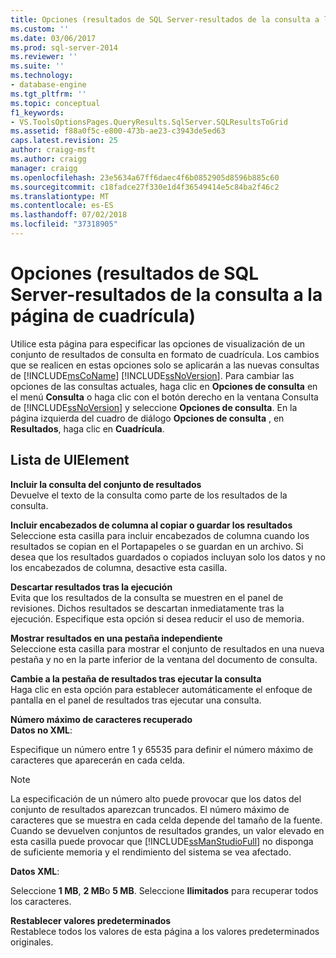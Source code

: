 ```yaml
---
title: Opciones (resultados de SQL Server-resultados de la consulta a la página de cuadrícula) | Microsoft Docs
ms.custom: ''
ms.date: 03/06/2017
ms.prod: sql-server-2014
ms.reviewer: ''
ms.suite: ''
ms.technology:
- database-engine
ms.tgt_pltfrm: ''
ms.topic: conceptual
f1_keywords:
- VS.ToolsOptionsPages.QueryResults.SqlServer.SQLResultsToGrid
ms.assetid: f88a0f5c-e800-473b-ae23-c3943de5ed63
caps.latest.revision: 25
author: craigg-msft
ms.author: craigg
manager: craigg
ms.openlocfilehash: 23e5634a67ff6daec4f6b0852905d8596b885c60
ms.sourcegitcommit: c18fadce27f330e1d4f36549414e5c84ba2f46c2
ms.translationtype: MT
ms.contentlocale: es-ES
ms.lasthandoff: 07/02/2018
ms.locfileid: "37318905"
---
```

# <a name="options-query-results-sql-server-results-to-grid-page"></a>Opciones (resultados de SQL Server-resultados de la consulta a la página de cuadrícula)
  Utilice esta página para especificar las opciones de visualización de un conjunto de resultados de consulta en formato de cuadrícula. Los cambios que se realicen en estas opciones solo se aplicarán a las nuevas consultas de [!INCLUDE[msCoName](../includes/msconame-md.md)] [!INCLUDE[ssNoVersion](../includes/ssnoversion-md.md)]. Para cambiar las opciones de las consultas actuales, haga clic en **Opciones de consulta** en el menú **Consulta** o haga clic con el botón derecho en la ventana Consulta de [!INCLUDE[ssNoVersion](../includes/ssnoversion-md.md)] y seleccione **Opciones de consulta**. En la página izquierda del cuadro de diálogo **Opciones de consulta** , en **Resultados**, haga clic en **Cuadrícula**.  
  
## <a name="uielement-list"></a>Lista de UIElement  
 **Incluir la consulta del conjunto de resultados**  
 Devuelve el texto de la consulta como parte de los resultados de la consulta.  
  
 **Incluir encabezados de columna al copiar o guardar los resultados**  
 Seleccione esta casilla para incluir encabezados de columna cuando los resultados se copian en el Portapapeles o se guardan en un archivo. Si desea que los resultados guardados o copiados incluyan solo los datos y no los encabezados de columna, desactive esta casilla.  
  
 **Descartar resultados tras la ejecución**  
 Evita que los resultados de la consulta se muestren en el panel de revisiones. Dichos resultados se descartan inmediatamente tras la ejecución. Especifique esta opción si desea reducir el uso de memoria.  
  
 **Mostrar resultados en una pestaña independiente**  
 Seleccione esta casilla para mostrar el conjunto de resultados en una nueva pestaña y no en la parte inferior de la ventana del documento de consulta.  
  
 **Cambie a la pestaña de resultados tras ejecutar la consulta**  
 Haga clic en esta opción para establecer automáticamente el enfoque de pantalla en el panel de resultados tras ejecutar una consulta.  
  
 **Número máximo de caracteres recuperado**  
 **Datos no XML**:  
  
 Especifique un número entre 1 y 65535 para definir el número máximo de caracteres que aparecerán en cada celda.  
  
> [!NOTE]  
>  La especificación de un número alto puede provocar que los datos del conjunto de resultados aparezcan truncados. El número máximo de caracteres que se muestra en cada celda depende del tamaño de la fuente. Cuando se devuelven conjuntos de resultados grandes, un valor elevado en esta casilla puede provocar que [!INCLUDE[ssManStudioFull](../includes/ssmanstudiofull-md.md)] no disponga de suficiente memoria y el rendimiento del sistema se vea afectado.  
  
 **Datos XML**:  
  
 Seleccione **1 MB**, **2 MB**o **5 MB**. Seleccione **Ilimitados** para recuperar todos los caracteres.  
  
 **Restablecer valores predeterminados**  
 Restablece todos los valores de esta página a los valores predeterminados originales.  
  
  
